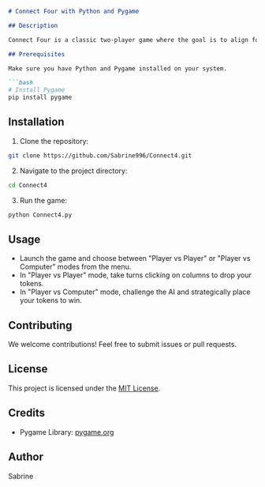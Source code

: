 ```markdown
# Connect Four with Python and Pygame

## Description

Connect Four is a classic two-player game where the goal is to align four tokens of the same color either horizontally, vertically, or diagonally on a grid. This project implements a Connect Four game using Python and Pygame.

## Prerequisites

Make sure you have Python and Pygame installed on your system.

```bash
# Install Pygame
pip install pygame
```

## Installation

1. Clone the repository:

```bash
git clone https://github.com/Sabrine996/Connect4.git
```

2. Navigate to the project directory:

```bash
cd Connect4
```

3. Run the game:

```bash
python Connect4.py
```

## Usage

- Launch the game and choose between "Player vs Player" or "Player vs Computer" modes from the menu.
- In "Player vs Player" mode, take turns clicking on columns to drop your tokens.
- In "Player vs Computer" mode, challenge the AI and strategically place your tokens to win.

## Contributing

We welcome contributions! Feel free to submit issues or pull requests.

## License

This project is licensed under the [MIT License](LICENSE).

## Credits

- Pygame Library: [pygame.org](https://www.pygame.org/)

## Author

Sabrine

